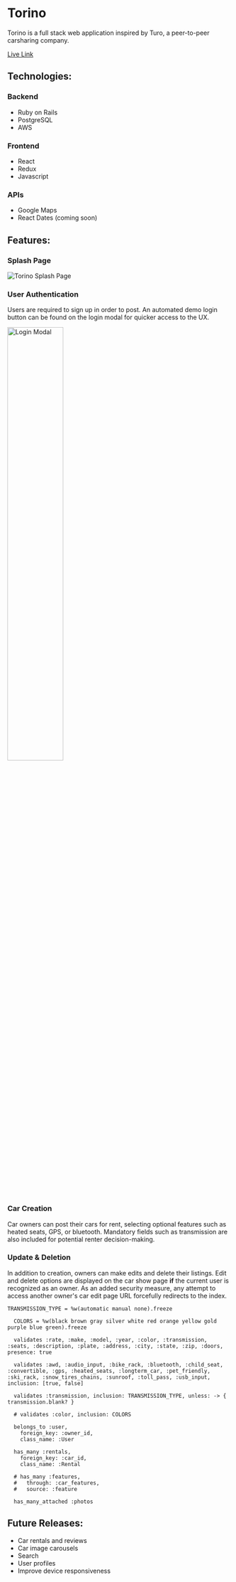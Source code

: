 <!-- # README

This README would normally document whatever steps are necessary to get the
application up and running.

Things you may want to cover:

* Ruby version

* System dependencies

* Configuration

* Database creation

* Database initialization

* How to run the test suite

* Services (job queues, cache servers, search engines, etc.)

* Deployment instructions

* ... -->


# Torino
Torino is a full stack web application inspired by Turo, a peer-to-peer carsharing company.

[Live Link](https://torino-fsp.herokuapp.com/#/)

## Technologies:

### Backend
* Ruby on Rails
* PostgreSQL
* AWS

### Frontend
* React
* Redux
* Javascript

### APIs
* Google Maps
* React Dates (coming soon)

## Features:

### Splash Page

![Torino Splash Page](https://github.com/fsiino/torino/blob/master/app/assets/images/readme/readme-splash.png?raw=true)

### User Authentication

Users are required to sign up in order to post. An automated demo login button can be found on the login modal for quicker access to the UX.

<!-- ![Torino Login Modal](https://github.com/fsiino/torino/blob/master/app/assets/images/readme/readme-login.png?raw=true  -->

<img src="https://github.com/fsiino/torino/blob/master/app/assets/images/readme/readme-login.png?raw=true" alt="Login Modal" width=50%>

### Car Creation
Car owners can post their cars for rent, selecting optional features such as heated seats, GPS, or bluetooth. Mandatory fields such as transmission are also included for potential renter decision-making.

###


### Update & Deletion

In addition to creation, owners can make edits and delete their listings. Edit and delete options are displayed on the car show page <b>if</b> the current user is recognized as an owner. As an added security measure, any attempt to access another owner's car edit page URL forcefully redirects to the index.

```
TRANSMISSION_TYPE = %w(automatic manual none).freeze

  COLORS = %w(black brown gray silver white red orange yellow gold purple blue green).freeze

  validates :rate, :make, :model, :year, :color, :transmission, :seats, :description, :plate, :address, :city, :state, :zip, :doors, presence: true

  validates :awd, :audio_input, :bike_rack, :bluetooth, :child_seat, :convertible, :gps, :heated_seats, :longterm_car, :pet_friendly, :ski_rack, :snow_tires_chains, :sunroof, :toll_pass, :usb_input, inclusion: [true, false]

  validates :transmission, inclusion: TRANSMISSION_TYPE, unless: -> { transmission.blank? }

  # validates :color, inclusion: COLORS 

  belongs_to :user,
    foreign_key: :owner_id, 
    class_name: :User

  has_many :rentals,
    foreign_key: :car_id,
    class_name: :Rental

  # has_many :features,
  #   through: :car_features,
  #   source: :feature

  has_many_attached :photos
  ```


## Future Releases:
* Car rentals and reviews
* Car image carousels
* Search
* User profiles
* Improve device responsiveness